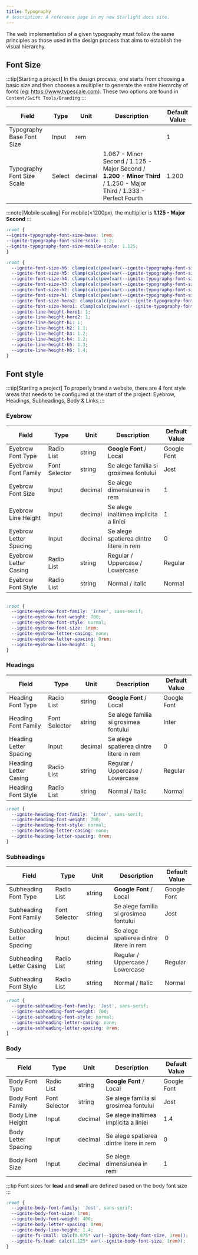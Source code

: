 ```yaml
---
title: Typography
# description: A reference page in my new Starlight docs site.
---
```

The web implementation of a given typography must follow the same principles as those used in the design process that aims to establish the visual hierarchy.

## Font Size

:::tip[Starting a project]
In the design process, one starts from choosing a basic size and then chooses a multiplier to generate the entire hierarchy of fonts (eg: https://www.typescale.com). These two options are found in `Content/Swift Tools/Branding`
:::


| Field      | Type | Unit | Description | Default Value | 
|-|-|-|-|-|
| Typography Base Font Size | Input | rem | | 1
| Typography Font Size Scale   | Select | decimal | 1.067 - Minor Second / 1.125 - Major Second / **1.200 - Minor Third** / 1.250 - Major Third / 1.333 - Perfect Fourth | 1.200

:::note[Mobile scaling]
For mobile(<1200px), the multiplier is **1.125 - Major Second**
:::

```css
:root {
--ignite-typography-font-size-base: 1rem;
--ignite-typography-font-size-scale: 1.2;
--ignite-typography-font-size-mobile-scale: 1.125;  
}
```
```css
:root {
  --ignite-font-size-h6: clamp(calc(pow(var(--ignite-typography-font-size-mobile-scale), 1)* var(--ignite-typography-font-size-base, 1rem)), calc(pow(var(--ignite-typography-font-size-scale), 1)* 16 / 1200* 100vw), calc(pow(var(--ignite-typography-font-size-scale), 1)* var(--ignite-typography-font-size-base, 1rem)));
  --ignite-font-size-h5: clamp(calc(pow(var(--ignite-typography-font-size-mobile-scale), 2)* var(--ignite-typography-font-size-base, 1rem)), calc(pow(var(--ignite-typography-font-size-scale), 2)* 16 / 1200* 100vw), calc(pow(var(--ignite-typography-font-size-scale), 2)* var(--ignite-typography-font-size-base, 1rem)));
  --ignite-font-size-h4: clamp(calc(pow(var(--ignite-typography-font-size-mobile-scale), 3)* var(--ignite-typography-font-size-base, 1rem)), calc(pow(var(--ignite-typography-font-size-scale), 3)* 16 / 1200* 100vw), calc(pow(var(--ignite-typography-font-size-scale), 3)* var(--ignite-typography-font-size-base, 1rem)));
  --ignite-font-size-h3: clamp(calc(pow(var(--ignite-typography-font-size-mobile-scale), 4)* var(--ignite-typography-font-size-base, 1rem)), calc(pow(var(--ignite-typography-font-size-scale), 4)* 16 / 1200* 100vw), calc(pow(var(--ignite-typography-font-size-scale), 4)* var(--ignite-typography-font-size-base, 1rem)));
  --ignite-font-size-h2: clamp(calc(pow(var(--ignite-typography-font-size-mobile-scale), 5)* var(--ignite-typography-font-size-base, 1rem)), calc(pow(var(--ignite-typography-font-size-scale), 5)* 16 / 1200* 100vw), calc(pow(var(--ignite-typography-font-size-scale), 5)* var(--ignite-typography-font-size-base, 1rem)));
  --ignite-font-size-h1: clamp(calc(pow(var(--ignite-typography-font-size-mobile-scale), 6)* var(--ignite-typography-font-size-base, 1rem)), calc(pow(var(--ignite-typography-font-size-scale), 6)* 16 / 1200* 100vw), calc(pow(var(--ignite-typography-font-size-scale), 6)* var(--ignite-typography-font-size-base, 1rem)));
  --ignite-font-size-hero2: clamp(calc(pow(var(--ignite-typography-font-size-mobile-scale), 7)* var(--ignite-typography-font-size-base, 1rem)), calc(pow(var(--ignite-typography-font-size-scale), 7)* 16 / 1200* 100vw), calc(pow(var(--ignite-typography-font-size-scale), 7)* var(--ignite-typography-font-size-base, 1rem)));
  --ignite-font-size-hero1: clamp(calc(pow(var(--ignite-typography-font-size-mobile-scale), 8)* var(--ignite-typography-font-size-base, 1rem)), calc(pow(var(--ignite-typography-font-size-scale), 8)* 16 / 1200* 100vw), calc(pow(var(--ignite-typography-font-size-scale), 8)* var(--ignite-typography-font-size-base, 1rem)));  
  --ignite-line-height-hero1: 1;
  --ignite-line-height-hero2: 1;
  --ignite-line-height-h1: 1;
  --ignite-line-height-h2: 1.1;
  --ignite-line-height-h3: 1.2;
  --ignite-line-height-h4: 1.2;
  --ignite-line-height-h5: 1.3;
  --ignite-line-height-h6: 1.4;
}
```

## Font style

:::tip[Starting a project]
To properly brand a website, there are 4 font style areas that needs to be configured at the start of the project: Eyebrow, Headings, Subheadings, Body & Links
:::


### Eyebrow
| Field | Type | Unit | Description | Default Value | 
|-|-|-|-|-|
|Eyebrow Font Type|Radio List|string| **Google Font** / Local | Google Font
|Eyebrow Font Family|Font Selector|string| Se alege familia si grosimea fontului | Jost
|Eyebrow Font Size|Input|decimal| Se alege dimensiunea in rem | 1
|Eyebrow Line Height|Input|decimal| Se alege inaltimea implicita a liniei | 1
|Eyebrow Letter Spacing|Input|decimal | Se alege spatierea dintre litere in rem| 0
|Eyebrow Letter Casing|Radio List|string| Regular / Uppercase / Lowercase | Regular
|Eyebrow Font Style|Radio List|string| Normal / Italic | Normal

```css

:root {
  --ignite-eyebrow-font-family: 'Inter', sans-serif;
  --ignite-eyebrow-font-weight: 700;
  --ignite-eyebrow-font-style: normal;
  --ignite-eyebrow-font-size: 1rem;
  --ignite-eyebrow-letter-casing: none;
  --ignite-eyebrow-letter-spacing: 0rem;
  --ignite-eyebrow-line-height: 1;
}
```

### Headings
| Field | Type | Unit | Description | Default Value | 
|-|-|-|-|-|
|Heading Font Type|Radio List|string| **Google Font** / Local | Google Font
|Heading Font Family|Font Selector|string| Se alege familia si grosimea fontului | Inter
|Heading Letter Spacing|Input|decimal | Se alege spatierea dintre litere in rem| 0
|Heading Letter Casing|Radio List|string| Regular / Uppercase / Lowercase | Regular
|Heading Font Style|Radio List|string| Normal / Italic | Normal

```css
:root {
  --ignite-heading-font-family: 'Inter', sans-serif;
  --ignite-heading-font-weight: 700;
  --ignite-heading-font-style: normal;
  --ignite-heading-letter-casing: none;
  --ignite-heading-letter-spacing: 0rem;
}  
```

### Subheadings
| Field | Type | Unit | Description | Default Value | 
|-|-|-|-|-|
|Subheading Font Type|Radio List|string| **Google Font** / Local | Google Font
|Subheading Font Family|Font Selector|string| Se alege familia si grosimea fontului | Jost
|Subheading Letter Spacing|Input|decimal | Se alege spatierea dintre litere in rem| 0
|Subheading Letter Casing|Radio List|string| Regular / Uppercase / Lowercase | Regular
|Subheading Font Style|Radio List|string| Normal / Italic | Normal

```css
:root {
  --ignite-subheading-font-family: 'Jost', sans-serif;
  --ignite-subheading-font-weight: 700;
  --ignite-subheading-font-style: normal;
  --ignite-subheading-letter-casing: none;
  --ignite-subheading-letter-spacing: 0rem; 
}  
```

### Body
| Field | Type | Unit | Description | Default Value | 
|-|-|-|-|-|
|Body Font Type|Radio List|string| **Google Font** / Local | Google Font
|Body Font Family|Font Selector|string| Se alege familia si grosimea fontului | Jost
|Body Line Height|Input|decimal |  Se alege inaltimea implicita a liniei| 1.4
|Body Letter Spacing|Input|decimal | Se alege spatierea dintre litere in rem| 0
|Body Font Size|Input|decimal| Se alege dimensiunea in rem | 1

:::tip
Font sizes for **lead** and **small** are defined based on the body font size
:::

```css
:root {
  --ignite-body-font-family: 'Jost', sans-serif;
  --ignite-body-font-size: 1rem;
  --ignite-body-font-weight: 400;
  --ignite-body-letter-spacing: 0rem;
  --ignite-body-line-height: 1.4;
  --ignite-fs-small: calc(0.875* var(--ignite-body-font-size, 1rem));
  --ignite-fs-lead: calc(1.125* var(--ignite-body-font-size, 1rem)); 
}  
```

